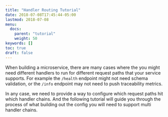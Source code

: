 ```yaml
---
title: "Handler Routing Tutorial"
date: 2018-07-08T17:45:44-05:00
lastmod: 2018-07-08
menu:
  docs:
    parent: "tutorial"
    weight: 50
keywords: []
toc: true
draft: false
---
```


When building a microservice, there are many cases where the you might need different handlers to 
run for different request paths that your service supports. For example the `/health` endpoint might
not need schema validation, or the `/info` endpoint may not need to push traceability metrics. 

In any case, we need to provide a way to configure which request paths hit which handler chains. And
the following tutorial will guide you through the process of what building out the config you will need
to support multi handler chains. 
